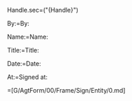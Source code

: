 Handle.sec=("{Handle}")

By:=By:

Name:=Name:

Title:=Title:

Date:=Date:

At:=Signed at:

=[G/AgtForm/00/Frame/Sign/Entity/0.md]
